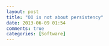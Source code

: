 ```yaml
---
layout: post
title: "OO is not about persistency"
date: 2013-06-09 01:54
comments: true
categories: [Software] 
---
```


